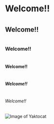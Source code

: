# <h1> Welcome!!</h1>
# <h2> Welcome!!</h2>
# <h3> Welcome!!</h3>
# <h4> Welcome!!</h4>
# <h5> Welcome!!</h5>
# <h6> Welcome!!</h6>

![Image of Yaktocat](https://octodex.github.com/images/yaktocat.png)
